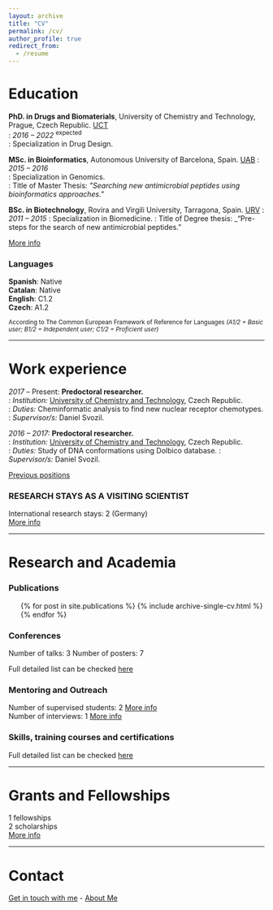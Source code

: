 ```yaml
---
layout: archive
title: "CV"
permalink: /cv/
author_profile: true
redirect_from:
  - /resume
---
```



Education
=======
**PhD. in Drugs and Biomaterials**, University of Chemistry and Technology, Prague, Czech Republic. [UCT](https://www.vscht.cz)  
:   *2016 – 2022* <sup>expected</sup>  
:   Specialization in Drug Design.  
  
**MSc. in Bioinformatics**, Autonomous University of Barcelona, Spain. [UAB](http://mscbioinformatics.uab.cat/base/base3.asp?sitio=msbioinformaticsen)
:   *2015 – 2016*	  
:   Specialization in Genomics.  
:   Title of Master Thesis: _"Searching new antimicrobial peptides using bioinformatics approaches."_  

**BSc. in Biotechnology**, Rovira and Virgili University, Tarragona, Spain. [URV](https://www.urv.cat/ca/estudis/graus/oferta/plans/ciencies/biotecnologia-grau/)
:   *2011 – 2015* 
:   Specialization in Biomedicine. 
:   Title of Degree thesis: _“Pre-steps for the search of new antimicrobial peptides.”

[More info](https://iagea.github.io/education/) 

### Languages

**Spanish**: Native <br>
**Catalan**: Native <br>
**English**: C1.2 <br>
**Czech**: A1.2 <br>

<sup>According to The Common European Framework of Reference for Languages *(A1/2 = Basic user; B1/2 = Independent user; C1/2 = Proficient user)* </sup> 

---

Work experience
=======
_2017_ – Present:	**Predoctoral researcher.**  
:   *Institution:* [University of Chemistry and Technology](https://www.vscht.cz), Czech Republic.  
:   *Duties:* Cheminformatic analysis to find new nuclear receptor chemotypes.
:   *Supervisor/s:* Daniel Svozil. 

_2016 – 2017:_ **Predoctoral researcher.**  
:   *Institution:* [University of Chemistry and Technology](https://www.vscht.cz), Czech Republic.  
:   *Duties:* Study of DNA conformations using Dolbico database. 
:   *Supervisor/s:* Daniel Svozil.

[Previous positions](https://iagea.github.io/jobs/)  

### RESEARCH STAYS AS A VISITING SCIENTIST
International research stays: 2 (Germany)  
[More info](https://iagea.github.io/jobs/) 

---

Research and Academia
======

### Publications
  <ul>{% for post in site.publications %}
    {% include archive-single-cv.html %}
  {% endfor %}</ul>
  
### Conferences

Number of talks: 3
Number of posters: 7   

Full detailed list can be checked [here](https://iagea.github.io/talks/)  

### Mentoring and Outreach

Number of supervised students: 2 [More info](https://iagea.github.io/teaching/supervision)      
Number of interviews: 1 [More info](https://iagea.github.io/media/)  

### Skills, training courses and certifications

Full detailed list can be checked [here](https://iagea.github.io/skills-certifications/)

---

Grants and Fellowships
======
1 fellowships  
2 scholarships  
[More info](https://iagea.github.io/awardsgrants/grants/)

---

Contact
======

[Get in touch with me](https://iagea.github.io/contact) - [About Me](https://iagea.github.io/) 

